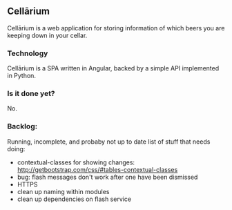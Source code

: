 ## Cellārium

Cellārium is a web application for storing information of which beers you are keeping down in your cellar.

### Technology

Cellārium is a SPA written in Angular, backed by a simple API implemented in Python.

### Is it done yet?

No.

### Backlog:

Running, incomplete, and probaby not up to date list of stuff that needs doing:

- contextual-classes for showing changes: http://getbootstrap.com/css/#tables-contextual-classes
- bug: flash messages don't work after one have been dismissed
- HTTPS 
- clean up naming within modules
- clean up dependencies on flash service
